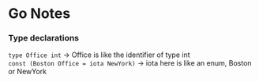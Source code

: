 # Go Notes  
  
### Type declarations  
  
`type Office int` -> Office is like the identifier of type int  
`const (Boston Office = iota NewYork)` -> iota here is like an enum, Boston or NewYork  
